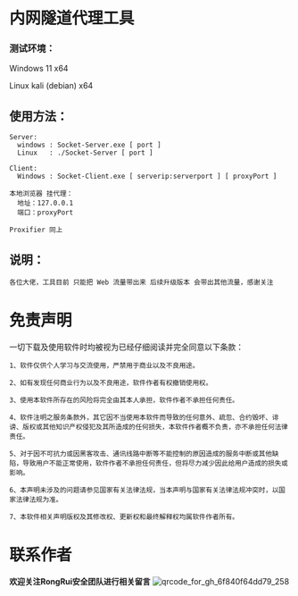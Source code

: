 # 内网隧道代理工具
### 测试环境：
  Windows 11 x64
  
  Linux kali (debian) x64

使用方法：
-
    Server:
      windows : Socket-Server.exe [ port ]
      Linux   : ./Socket-Server [ port ]
      
    Client:
      Windows : Socket-Client.exe [ serverip:serverport ] [ proxyPort ]

    本地浏览器 挂代理：
      地址：127.0.0.1
      端口：proxyPort
      
    Proxifier 同上


说明：
-
    各位大佬，工具目前 只能把 Web 流量带出来 后续升级版本 会带出其他流量，感谢关注


免责声明
=
一切下载及使用软件时均被视为已经仔细阅读并完全同意以下条款：

    1、软件仅供个人学习与交流使用，严禁用于商业以及不良用途。
    
    2、如有发现任何商业行为以及不良用途，软件作者有权撤销使用权。
    
    3、使用本软件所存在的风险将完全由其本人承担，软件作者不承担任何责任。
    
    4、软件注明之服务条款外，其它因不当使用本软件而导致的任何意外、疏忽、合约毁坏、诽谤、版权或其他知识产权侵犯及其所造成的任何损失，本软件作者概不负责，亦不承担任何法律责任。
    
    5、对于因不可抗力或因黑客攻击、通讯线路中断等不能控制的原因造成的服务中断或其他缺陷，导致用户不能正常使用，软件作者不承担任何责任，但将尽力减少因此给用户造成的损失或影响。
    
    6、本声明未涉及的问题请参见国家有关法律法规，当本声明与国家有关法律法规冲突时，以国家法律法规为准。 
    
    7、本软件相关声明版权及其修改权、更新权和最终解释权均属软件作者所有。

联系作者
=
**欢迎关注RongRui安全团队进行相关留言**
![qrcode_for_gh_6f840f64dd79_258](https://github.com/beoutnaprun/Socket-Mapping/assets/133112969/cd896b3a-516f-46e9-a70d-836686935c5f)
